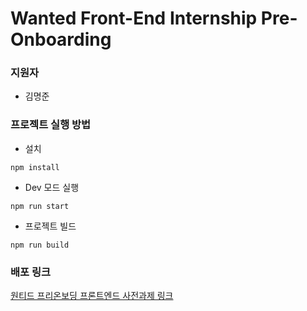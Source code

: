 # Wanted Front-End Internship Pre-Onboarding

### 지원자

- 김명준

### 프로젝트 실행 방법

- 설치

```
npm install
```

- Dev 모드 실행

```
npm run start
```

- 프로젝트 빌드

```
npm run build
```

### 배포 링크

[원티드 프리온보딩 프론트엔드 사전과제 링크](https://kmj-wanted-pre-onboarding-frontend.vercel.app)
